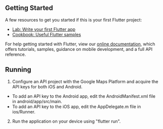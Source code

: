 ## Getting Started

A few resources to get you started if this is your first Flutter project:

- [Lab: Write your first Flutter app](https://flutter.dev/docs/get-started/codelab)
- [Cookbook: Useful Flutter samples](https://flutter.dev/docs/cookbook)

For help getting started with Flutter, view our
[online documentation](https://flutter.dev/docs), which offers tutorials,
samples, guidance on mobile development, and a full API reference.

## Running

1. Configure an API project with the Google Maps Platform and acquire the API keys for both iOS and Android.

- To add an API key to the Android app, edit the AndroidManifest.xml file in android/app/src/main.
- To add an API key to the iOS app, edit the AppDelegate.m file in ios/Runner.

2. Run the application on your device using "flutter run".